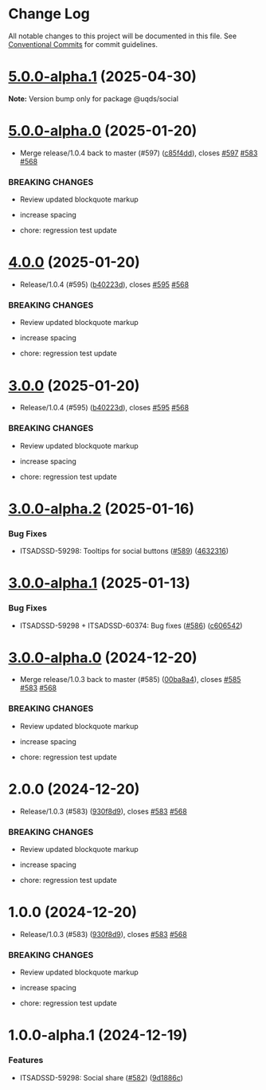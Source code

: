 # Change Log

All notable changes to this project will be documented in this file.
See [Conventional Commits](https://conventionalcommits.org) for commit guidelines.

# [5.0.0-alpha.1](https://github.com/uq-its-ss/design-system/compare/@uqds/social@5.0.0-alpha.0...@uqds/social@5.0.0-alpha.1) (2025-04-30)

**Note:** Version bump only for package @uqds/social

# [5.0.0-alpha.0](https://github.com/uq-its-ss/design-system/compare/@uqds/social@3.0.0-alpha.2...@uqds/social@5.0.0-alpha.0) (2025-01-20)

- Merge release/1.0.4 back to master (#597) ([c85f4dd](https://github.com/uq-its-ss/design-system/commit/c85f4dd04601bad019d83edeb680dd919fd1aebb)), closes [#597](https://github.com/uq-its-ss/design-system/issues/597) [#583](https://github.com/uq-its-ss/design-system/issues/583) [#568](https://github.com/uq-its-ss/design-system/issues/568)

### BREAKING CHANGES

- Review updated blockquote markup

- increase spacing

- chore: regression test update

# [4.0.0](https://github.com/uq-its-ss/design-system/compare/@uqds/social@2.0.0...@uqds/social@4.0.0) (2025-01-20)

- Release/1.0.4 (#595) ([b40223d](https://github.com/uq-its-ss/design-system/commit/b40223d819d456f67620dfd880380b85214c4103)), closes [#595](https://github.com/uq-its-ss/design-system/issues/595) [#568](https://github.com/uq-its-ss/design-system/issues/568)

### BREAKING CHANGES

- Review updated blockquote markup

- increase spacing

- chore: regression test update

# [3.0.0](https://github.com/uq-its-ss/design-system/compare/@uqds/social@2.0.0...@uqds/social@3.0.0) (2025-01-20)

- Release/1.0.4 (#595) ([b40223d](https://github.com/uq-its-ss/design-system/commit/b40223d819d456f67620dfd880380b85214c4103)), closes [#595](https://github.com/uq-its-ss/design-system/issues/595) [#568](https://github.com/uq-its-ss/design-system/issues/568)

### BREAKING CHANGES

- Review updated blockquote markup

- increase spacing

- chore: regression test update

# [3.0.0-alpha.2](https://github.com/uq-its-ss/design-system/compare/@uqds/social@3.0.0-alpha.1...@uqds/social@3.0.0-alpha.2) (2025-01-16)

### Bug Fixes

- ITSADSSD-59298: Tooltips for social buttons ([#589](https://github.com/uq-its-ss/design-system/issues/589)) ([4632316](https://github.com/uq-its-ss/design-system/commit/4632316834cf97e826ca779d1be6885078b66974))

# [3.0.0-alpha.1](https://github.com/uq-its-ss/design-system/compare/@uqds/social@3.0.0-alpha.0...@uqds/social@3.0.0-alpha.1) (2025-01-13)

### Bug Fixes

- ITSADSSD-59298 + ITSADSSD-60374: Bug fixes ([#586](https://github.com/uq-its-ss/design-system/issues/586)) ([c606542](https://github.com/uq-its-ss/design-system/commit/c606542f1b0869d81285b067ca5c4d56a75e3076))

# [3.0.0-alpha.0](https://github.com/uq-its-ss/design-system/compare/@uqds/social@1.0.0-alpha.1...@uqds/social@3.0.0-alpha.0) (2024-12-20)

- Merge release/1.0.3 back to master (#585) ([00ba8a4](https://github.com/uq-its-ss/design-system/commit/00ba8a439019ed08ab357499c758be419f50f150)), closes [#585](https://github.com/uq-its-ss/design-system/issues/585) [#583](https://github.com/uq-its-ss/design-system/issues/583) [#568](https://github.com/uq-its-ss/design-system/issues/568)

### BREAKING CHANGES

- Review updated blockquote markup

- increase spacing

- chore: regression test update

# 2.0.0 (2024-12-20)

- Release/1.0.3 (#583) ([930f8d9](https://github.com/uq-its-ss/design-system/commit/930f8d97b814748829f45194e1b5009680ee7890)), closes [#583](https://github.com/uq-its-ss/design-system/issues/583) [#568](https://github.com/uq-its-ss/design-system/issues/568)

### BREAKING CHANGES

- Review updated blockquote markup

- increase spacing

- chore: regression test update

# 1.0.0 (2024-12-20)

- Release/1.0.3 (#583) ([930f8d9](https://github.com/uq-its-ss/design-system/commit/930f8d97b814748829f45194e1b5009680ee7890)), closes [#583](https://github.com/uq-its-ss/design-system/issues/583) [#568](https://github.com/uq-its-ss/design-system/issues/568)

### BREAKING CHANGES

- Review updated blockquote markup

- increase spacing

- chore: regression test update

# 1.0.0-alpha.1 (2024-12-19)

### Features

- ITSADSSD-59298: Social share ([#582](https://github.com/uq-its-ss/design-system/issues/582)) ([9d1886c](https://github.com/uq-its-ss/design-system/commit/9d1886c236359f6d705fd42137dc5bc892a31dd9))
